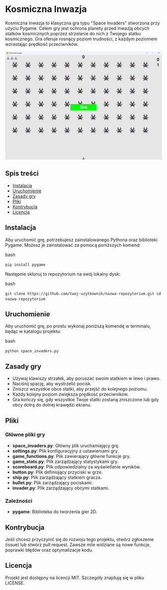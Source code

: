 # Kosmiczna Inwazja

Kosmiczna Inwazja to klasyczna gra typu "Space Invaders" stworzona przy użyciu Pygame. Celem gry jest ochrona planety przed inwazją obcych statków kosmicznych poprzez strzelanie do nich z Twojego statku kosmicznego. Gra oferuje rosnący poziom trudności, z każdym poziomem wzrastając prędkość przeciwników.

![Opis obrazka](images/screenshot.png)

## Spis treści
- [Instalacja](#instalacja)
- [Uruchomienie](#uruchomienie)
- [Zasady gry](#zasady-gry)
- [Pliki](#pliki)
- [Kontrybucja](#kontrybucja)
- [Licencja](#licencja)

## Instalacja

Aby uruchomić grę, potrzebujesz zainstalowanego Pythona oraz biblioteki Pygame. Możesz je zainstalować za pomocą poniższych komend:

bash

`pip install pygame`

Następnie sklonuj to repozytorium na swój lokalny dysk:

bash

`git clone https://github.com/twoj-uzytkownik/nazwa-repozytorium.git cd nazwa-repozytorium`

## Uruchomienie

Aby uruchomić grę, po prostu wykonaj poniższą komendę w terminalu, będąc w katalogu projektu:

bash

`python space_invaders.py`

## Zasady gry

- Używaj klawiszy strzałek, aby poruszać swoim statkiem w lewo i prawo.
- Naciśnij spację, aby wystrzelić pocisk.
- Zniszcz wszystkie obce statki, aby przejść do kolejnego poziomu.
- Każdy kolejny poziom zwiększa prędkość przeciwników.
- Gra kończy się, gdy wszystkie Twoje statki zostaną zniszczone lub gdy obcy dotrą do dolnej krawędzi ekranu.

## Pliki

### Główne pliki gry

- **space_invaders.py**: Główny plik uruchamiający grę.
- **settings.py**: Plik konfiguracyjny z ustawieniami gry.
- **game_functions.py**: Plik zawierający główne funkcje gry.
- **game_stats.py**: Plik zarządzający statystykami gry.
- **scoreboard.py**: Plik odpowiedzialny za wyświetlanie wyników.
- **button.py**: Plik definiujący przyciski w grze.
- **ship.py**: Plik zarządzający statkiem gracza.
- **bullet.py**: Plik zarządzający pociskami.
- **invader.py**: Plik zarządzający obcymi statkami.

### Zależności

- **pygame**: Biblioteka do tworzenia gier 2D.

## Kontrybucja

Jeśli chcesz przyczynić się do rozwoju tego projektu, otwórz zgłoszenie (issue) lub stwórz pull request. Zawsze mile widziane są nowe funkcje, poprawki błędów oraz optymalizacje kodu.

## Licencja

Projekt jest dostępny na licencji MIT. Szczegóły znajdują się w pliku LICENSE.